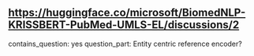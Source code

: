 ## https://huggingface.co/microsoft/BiomedNLP-KRISSBERT-PubMed-UMLS-EL/discussions/2

contains_question: yes
question_part: Entity centric reference encoder?